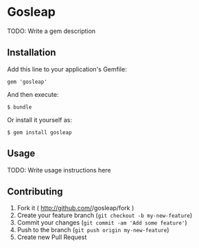 # Gosleap

TODO: Write a gem description

## Installation

Add this line to your application's Gemfile:

    gem 'gosleap'

And then execute:

    $ bundle

Or install it yourself as:

    $ gem install gosleap

## Usage

TODO: Write usage instructions here

## Contributing

1. Fork it ( http://github.com/<my-github-username>/gosleap/fork )
2. Create your feature branch (`git checkout -b my-new-feature`)
3. Commit your changes (`git commit -am 'Add some feature'`)
4. Push to the branch (`git push origin my-new-feature`)
5. Create new Pull Request
